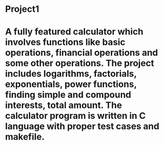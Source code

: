 # Project1
# A fully featured calculator which involves functions like basic operations, financial operations and some other operations. The project includes logarithms, factorials, exponentials, power functions, finding simple and compound interests, total amount. The calculator program is written in C language with proper test cases and makefile.
